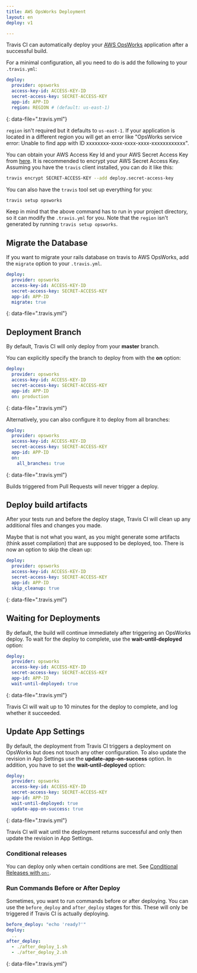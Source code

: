 ```yaml
---
title: AWS OpsWorks Deployment
layout: en
deploy: v1

---
```


Travis CI can automatically deploy your [AWS OpsWorks](https://aws.amazon.com/en/opsworks/) application after a successful build.

For a minimal configuration, all you need to do is add the following to your `.travis.yml`:

```yaml
deploy:
  provider: opsworks
  access-key-id: ACCESS-KEY-ID
  secret-access-key: SECRET-ACCESS-KEY
  app-id: APP-ID
  region: REGION # (default: us-east-1)
```
{: data-file=".travis.yml"}

`region` isn't required but it defaults to `us-east-1`. If your application is located in a different region you will get an error like "OpsWorks service error: Unable to find app with ID xxxxxxxx-xxxx-xxxx-xxxx-xxxxxxxxxxxx".

You can obtain your AWS Access Key Id and your AWS Secret Access Key from [here](https://console.aws.amazon.com/iam/home?#security_credential). It is recommended to encrypt your AWS Secret Access Key. Assuming you have the `travis` client installed, you can do it like this:

```bash
travis encrypt SECRET-ACCESS-KEY --add deploy.secret-access-key
```

You can also have the `travis` tool set up everything for you:

```bash
travis setup opsworks
```

Keep in mind that the above command has to run in your project directory, so it can modify the `.travis.yml` for you. Note that the `region` isn't generated by running `travis setup opsworks`.

## Migrate the Database

If you want to migrate your rails database on travis to AWS OpsWorks, add the `migrate` option to your `.travis.yml`.

```yaml
deploy:
  provider: opsworks
  access-key-id: ACCESS-KEY-ID
  secret-access-key: SECRET-ACCESS-KEY
  app-id: APP-ID
  migrate: true
```
{: data-file=".travis.yml"}

## Deployment Branch

By default, Travis CI will only deploy from your **master** branch.

You can explicitly specify the branch to deploy from with the **on** option:

```yaml
deploy:
  provider: opsworks
  access-key-id: ACCESS-KEY-ID
  secret-access-key: SECRET-ACCESS-KEY
  app-id: APP-ID
  on: production
```
{: data-file=".travis.yml"}

Alternatively, you can also configure it to deploy from all branches:

```yaml
deploy:
  provider: opsworks
  access-key-id: ACCESS-KEY-ID
  secret-access-key: SECRET-ACCESS-KEY
  app-id: APP-ID
  on:
    all_branches: true
```
{: data-file=".travis.yml"}

Builds triggered from Pull Requests will never trigger a deploy.

## Deploy build artifacts

After your tests run and before the deploy stage, Travis CI will clean up any additional files and changes you made.

Maybe that is not what you want, as you might generate some artifacts (think asset compilation) that are supposed to be deployed, too. There is now an option to skip the clean up:

```yaml
deploy:
  provider: opsworks
  access-key-id: ACCESS-KEY-ID
  secret-access-key: SECRET-ACCESS-KEY
  app-id: APP-ID
  skip_cleanup: true
```
{: data-file=".travis.yml"}

## Waiting for Deployments

By default, the build will continue immediately after triggering an OpsWorks
deploy. To wait for the deploy to complete, use the **wait-until-deployed**
option:

```yaml
deploy:
  provider: opsworks
  access-key-id: ACCESS-KEY-ID
  secret-access-key: SECRET-ACCESS-KEY
  app-id: APP-ID
  wait-until-deployed: true
```
{: data-file=".travis.yml"}

Travis CI will wait up to 10 minutes for the deploy to complete, and log
whether it succeeded.

## Update App Settings

By default, the deployment from Travis CI triggers a deployment on OpsWorks but does not touch any other configuration. To also update the revision in App Settings use the **update-app-on-success** option. In addition, you have to set the **wait-until-deployed** option:

```yaml
deploy:
  provider: opsworks
  access-key-id: ACCESS-KEY-ID
  secret-access-key: SECRET-ACCESS-KEY
  app-id: APP-ID
  wait-until-deployed: true
  update-app-on-success: true
```
{: data-file=".travis.yml"}

Travis CI will wait until the deployment returns successful and only then update the revision in App Settings.

### Conditional releases

You can deploy only when certain conditions are met.
See [Conditional Releases with `on:`](/user/deployment/#conditional-releases-with-on).

### Run Commands Before or After Deploy

Sometimes, you want to run commands before or after deploying. You can use the `before_deploy` and `after_deploy` stages for this. These will only be triggered if Travis CI is actually deploying.

```yaml
before_deploy: "echo 'ready?'"
deploy:
  ..
after_deploy:
  - ./after_deploy_1.sh
  - ./after_deploy_2.sh
```
{: data-file=".travis.yml"}
